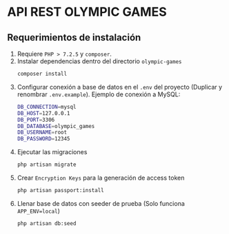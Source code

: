 # API REST OLYMPIC GAMES

## Requerimientos de instalación
1. Requiere `PHP > 7.2.5` y `composer`.
2. Instalar dependencias dentro del directorio `olympic-games`
    ``` bash
    composer install
    ```
3. Configurar conexión a base de datos en el `.env` del proyecto (Duplicar y renombrar `.env.example`). Ejemplo de conexión a MySQL:
    ``` bash
    DB_CONNECTION=mysql
    DB_HOST=127.0.0.1
    DB_PORT=3306
    DB_DATABASE=olympic_games
    DB_USERNAME=root
    DB_PASSWORD=12345
    ```
4. Ejecutar las migraciones
    ``` bash
    php artisan migrate
    ```
5. Crear `Encryption Keys` para la generación de access token
    ``` bash
    php artisan passport:install
    ```
6. Llenar base de datos con seeder de prueba (Solo funciona `APP_ENV=local`)
    ``` bash
    php artisan db:seed
    ```